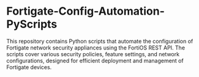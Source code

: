 # Fortigate-Config-Automation-PyScripts
This repository contains Python scripts that automate the configuration of Fortigate network security appliances using the FortiOS REST API. The scripts cover various security policies, feature settings, and network configurations, designed for efficient deployment and management of Fortigate devices.
